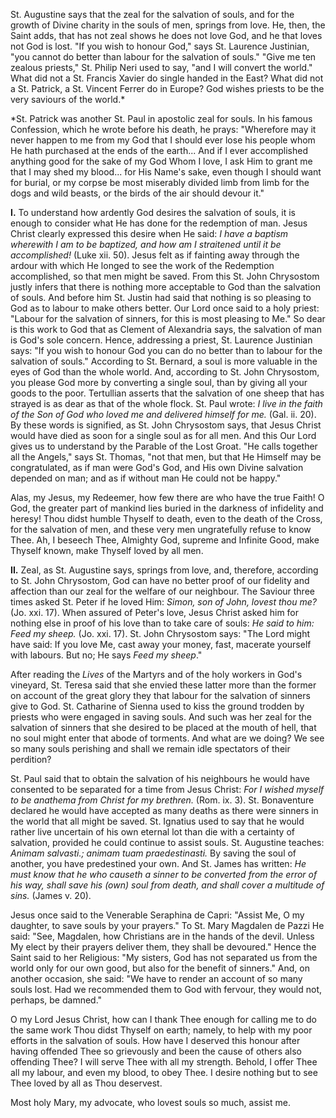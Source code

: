 
St. Augustine says that the zeal for the salvation of souls, and for the growth of Divine charity in the souls of men, springs from love. He, then, the Saint adds, that has not zeal shows he does not love God, and he that loves not God is lost. \"If you wish to honour God,\" says St. Laurence Justinian, \"you cannot do better than labour for the salvation of souls.\" \"Give me ten zealous priests,\" St. Philip Neri used to say, \"and I will convert the world.\" What did not a St. Francis Xavier do single handed in the East? What did not a St. Patrick, a St. Vincent Ferrer do in Europe? God wishes priests to be the very saviours of the world.\*

\*St. Patrick was another St. Paul in apostolic zeal for souls. In his famous Confession, which he wrote before his death, he prays: \"Wherefore may it never happen to me from my God that I should ever lose his people whom He hath purchased at the ends of the earth... And if I ever accomplished anything good for the sake of my God Whom I love, I ask Him to grant me that I may shed my blood... for His Name\'s sake, even though I should want for burial, or my corpse be most miserably divided limb from limb for the dogs and wild beasts, or the birds of the air should devour it.\"

**I\.** To understand how ardently God desires the salvation of souls, it is enough to consider what He has done for the redemption of man. Jesus Christ clearly expressed this desire when He said: *I have a baptism wherewith I am to be baptized, and how am I straitened until it be accomplished!* (Luke xii. 50). Jesus felt as if fainting away through the ardour with which He longed to see the work of the Redemption accomplished, so that men might be saved. From this St. John Chrysostom justly infers that there is nothing more acceptable to God than the salvation of souls. And before him St. Justin had said that nothing is so pleasing to God as to labour to make others better. Our Lord once said to a holy priest: \"Labour for the salvation of sinners, for this is most pleasing to Me.\" So dear is this work to God that as Clement of Alexandria says, the salvation of man is God\'s sole concern. Hence, addressing a priest, St. Laurence Justinian says: \"If you wish to honour God you can do no better than to labour for the salvation of souls.\" According to St. Bernard, a soul is more valuable in the eyes of God than the whole world. And, according to St. John Chrysostom, you please God more by converting a single soul, than by giving all your goods to the poor. Tertullian asserts that the salvation of one sheep that has strayed is as dear as that of the whole flock. St. Paul wrote: *I live in the faith of the Son of God who loved me and delivered himself for me.* (Gal. ii. 20). By these words is signified, as St. John Chrysostom says, that Jesus Christ would have died as soon for a single soul as for all men. And this Our Lord gives us to understand by the Parable of the Lost Groat. \"He calls together all the Angels,\" says St. Thomas, \"not that men, but that He Himself may be congratulated, as if man were God\'s God, and His own Divine salvation depended on man; and as if without man He could not be happy.\"

Alas, my Jesus, my Redeemer, how few there are who have the true Faith! O God, the greater part of mankind lies buried in the darkness of infidelity and heresy! Thou didst humble Thyself to death, even to the death of the Cross, for the salvation of men, and these very men ungratefully refuse to know Thee. Ah, I beseech Thee, Almighty God, supreme and Infinite Good, make Thyself known, make Thyself loved by all men.

**II\.** Zeal, as St. Augustine says, springs from love, and, therefore, according to St. John Chrysostom, God can have no better proof of our fidelity and affection than our zeal for the welfare of our neighbour. The Saviour three times asked St. Peter if he loved Him: *Simon, son of John, lovest thou me?* (Jo. xxi. 17). When assured of Peter\'s love, Jesus Christ asked him for nothing else in proof of his love than to take care of souls: *He said to him: Feed my sheep.* (Jo. xxi. 17). St. John Chrysostom says: \"The Lord might have said: If you love Me, cast away your money, fast, macerate yourself with labours. But no; He says *Feed my sheep*.\"

After reading the *Lives* of the Martyrs and of the holy workers in God\'s vineyard, St. Teresa said that she envied these latter more than the former on account of the great glory they that labour for the salvation of sinners give to God. St. Catharine of Sienna used to kiss the ground trodden by priests who were engaged in saving souls. And such was her zeal for the salvation of sinners that she desired to be placed at the mouth of hell, that no soul might enter that abode of torments. And what are we doing? We see so many souls perishing and shall we remain idle spectators of their perdition?

St. Paul said that to obtain the salvation of his neighbours he would have consented to be separated for a time from Jesus Christ: *For I wished myself to be anathema from Christ for my brethren.* (Rom. ix. 3). St. Bonaventure declared he would have accepted as many deaths as there were sinners in the world that all might be saved. St. Ignatius used to say that he would rather live uncertain of his own eternal lot than die with a certainty of salvation, provided he could continue to assist souls. St. Augustine teaches: *Animam salvasti.; animam tuam praedestinasti.* By saving the soul of another, you have predestined your own. And St. James has written: *He must know that he who causeth a sinner to be converted from the error of his way, shall save his (own) soul from death, and shall cover a multitude of sins.* (James v. 20).

Jesus once said to the Venerable Seraphina de Capri: \"Assist Me, O my daughter, to save souls by your prayers.\" To St. Mary Magdalen de Pazzi He said: \"See, Magdalen, how Christians are in the hands of the devil. Unless My elect by their prayers deliver them, they shall be devoured.\" Hence the Saint said to her Religious: \"My sisters, God has not separated us from the world only for our own good, but also for the benefit of sinners.\" And, on another occasion, she said: \"We have to render an account of so many souls lost. Had we recommended them to God with fervour, they would not, perhaps, be damned.\"

O my Lord Jesus Christ, how can I thank Thee enough for calling me to do the same work Thou didst Thyself on earth; namely, to help with my poor efforts in the salvation of souls. How have I deserved this honour after having offended Thee so grievously and been the cause of others also offending Thee? I will serve Thee with all my strength. Behold, I offer Thee all my labour, and even my blood, to obey Thee. I desire nothing but to see Thee loved by all as Thou deservest.

Most holy Mary, my advocate, who lovest souls so much, assist me.


